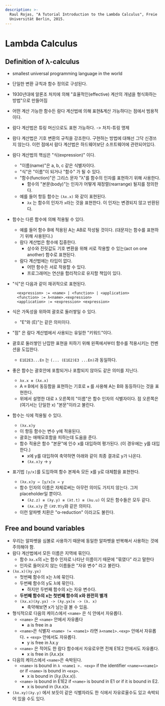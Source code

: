 ```yaml
---
description: >-
  Raul Rojas, "A Tutorial Introduction to the Lambda Calculus", Freie
  Universität Berlin, 2015.
---
```


# Lambda Calculus

## Definition of λ-calculus

* smallest universal programming language in the world
* 단일한 변환 규칙과 함수 정의로 구성된다.
* 1930년대에 알론조 처치에 의해 "효율적인\(effective\) 계산의 개념을 형식화하는 방법"으로 만들어짐
* 어떤 계산 가능한 함수든 람다 계산법에 의해 표현&계산 가능하다는 점에서 범용적이다.
* 람다 계산법은 튜링 머신으로도 표현 가능하다. -&gt; 처치-튜링 명제
* 람다 계산법은 기호 변환의 규칙을 강조한다. 구현하는 방법에 대해선 그닥 신경쓰지 않는다. 이런 점에서 람다 계산법은 하드웨어보단 소프트웨어에 관련되어있다.
* 람다 계산법의 핵심은 "식\(expression\)" 이다.   
  * "이름\(name\)"은 a, b, c 같은 식별자이다. 
  * "식"은 "이름"이 되거나 "함수" 가 될 수 있다.
  * "함수\(function\)"은 그리스 문자 "λ"를 함수의 인자를 표현하기 위해 사용한다.
    * 함수의 "본문\(body\)"는 인자가 어떻게 재정렬\(rearrange\) 될지를 정의한다.
  * 예를 들어 항등 함수는 `(λx.x)` 와 같이 표현된다.
    * `λx` 는 함수의 인자가 `x`라는 것을 표현한다. 이 인자는 변경되지 않고 반환된다.
* 함수는 다른 함수에 의해 적용될 수 있다.
  * 예를 들어 함수 B에 적용된 A는 AB로 작성될 것이다. \(대문자는 함수를 표현하기 위해 사용된다.\)
  * 람다 계산법은 함수에 집중한다.
    * 상수와 진릿값도 기호 변환을 위해 서로 작용할 수 있는\(act on one another\) 함수로 표현된다.
  * 람다 계산법에는 타입이 없다.
    * 어떤 함수든 서로 작용할 수 있다.
    * 프로그래머는 연산을 합리적으로 유지할 책임이 있다.
* "식"은 다음과 같이 재귀적으로 표현된다.

  ```text
    <expression> := <name> | <function> | <application> 
    <function> := λ<name>.<expression>
    <application> := <expression> <expression>
  ```

* 식은 가독성을 위하여 괄호로 둘러쌓일 수 있다.
  * "E"와 \(E\)"는 같은 의미이다.
* "점" 은 람다 계산법에서 사용되는 유일한 "키워드"이다.
* 괄호로 둘러쌓인 난잡한 표현을 피하기 위해 왼쪽에서부터 함수를 적용시키는 컨벤션을 도입한다.
  * `E1E2E3...En` 는 `(... (E1E2)E3 ...En)`과 동일하다.
* 좋은 함수는 괄호안에 포함되거나 포함되지 않아도 같은 의미를 지닌다.
  * `λx.x ≡ (λx.x)`
  * A ≡ B에서 동등함을 표현하는 기호로 `≡` 를 사용해 A는 B와 동등하다는 것을 표현한다.
  * 위에서 설명한 대로 `λ` 오른쪽의 "이름"은 함수 인자의 식별자이다. 점 오른쪽은\(여기서는 단일한 x\) "본문"이라고 불린다. 
* 함수는 식에 적용될 수 있다. 
  * `(λx.x)y`
  * 이 항등 함수는 변수 y에 적용된다.
  * 괄호는 애매모호함을 피하는데 도움을 준다.
  * 함수 적용은 함수 "본문"에 인수 x를 대입하여 평가된다. \(이 경우에는 y를 대입한다.\)
    * x에 y를 대입하여 축약하면 아래와 같이 최종 결과로 y가 나온다.
    * `(λx.x)y` → `y` 
* 표기법 `[y/x]`를 도입하여 함수 본체속 모든 x를 y로 대체함을 표현한다. 
  * `(λx.x)y → [y/x]x → y`
  * 함수 인자의 이름은 자체로써는 아무런 의미도 가지지 않는다. 그저 placeholder일 뿐이다.
    * `(λz.z) ≡ (λy.y) ≡ (λt.t) ≡ (λu.u)` 이 모든 함수들은 모두 같다.
    * `(λx.x)y` 은 `(λ∇.∇)y`와 같은 의미다.
  * 이런 알파벳 치환은 "α-reduction" 이라고도 불린다.

## Free and bound variables

* 우리는 알파벳을 심볼로 사용하기 때문에 동일한 알파벳을 반복해서 사용하는 것에 주의해야 함.
* 람다 계산법에서 모든 이름은 지역에 묶인다.
  * 함수 `λx.x`의 `x`는 함수 인자로 나타난 이름이기 때문에 "묶였다" 라고 말한다
  * 인자로 들어오지 않는 이름들은 "자유 변수" 라고 불린다.
* `(λx.x)(λy.yx)`
  * 첫번째 함수의 x는 λ에 묶인다.
  * 두번째 함수의 y도 λ에 묶인다.
    * 하지만 두번째 함수의 x는 자유 변수다.
  * **두번째 함수의 x는 첫번째 함수의 x와 완전히 별개**
  * `(λx.x)(λy.yx) -> (λy.yx)x -> (λ. x)`
    * 축약해보면 x가 남는걸 볼 수 있음.
* 형식적으로 다음의 케이스에서 `<name>` 은 식 안에서 자유롭다.
  * `<name>` 은 `<name>` 안에서 자유롭다
    * a is free in a
  * `<name>`은 식별자 `<name> != <name1>` 라면 `λ<name1>.<exp>` 안에서 자유롭다. + `<exp>` 안에서도 자유롭다.
    * y is free in λx.y
  * `<name>` 은 적어도 한 람다 함수에서 자유로우면 전체 E1E2 안에서도 자유롭다. 
    * x is free in \(λx.x\)x
* 다음의 케이스에서 `<name>`은 속박된다.
  * `<name>` is bound in `λ <name1 >. <exp>` if the identifier `<name>=<name1>` or if `<name>` is bound in `<exp>`.
    * x is bound in \(λy.\(λx.x\)\).
  * `<name>` is bound in E1E2 if `<name>` is bound in E1 or if it is bound in E2. 
    * x is bound in \(λx.x\)x.
* `(λx.xy)(λy.y)` 에서 보듯이 같은 식별자라도 한 식에서 자유로울수도 있고 속박되어 있을 수도 있다.

